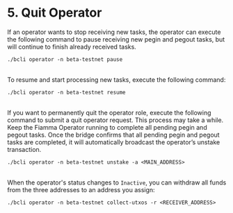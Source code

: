 # 5. Quit Operator

If an operator wants to stop receiving new tasks, the operator can execute the following command to pause receiving new pegin and pegout tasks, but will continue to finish already received tasks.

```
./bcli operator -n beta-testnet pause
```

\
To resume and start processing new tasks, execute the following command:

```
./bcli operator -n beta-testnet resume
```

\
If you want to permanently quit the operator role, execute the following command to submit a quit operator request. This process may take a while. Keep the Fiamma Operator running to complete all pending pegin and pegout tasks. Once the bridge confirms that all pending pegin and pegout tasks are completed, it will automatically broadcast the operator’s unstake transaction.

```
./bcli operator -n beta-testnet unstake -a <MAIN_ADDRESS>
```

\
When the operator's status changes to `Inactive`, you can withdraw all funds from the three addresses to an address you assign:

```
./bcli operator -n beta-testnet collect-utxos -r <RECEIVER_ADDRESS>
```

